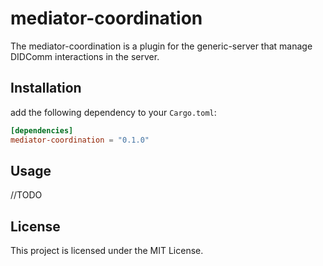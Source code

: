 # mediator-coordination

The mediator-coordination is a plugin for the generic-server that manage DIDComm interactions in the server.

## Installation

add the following dependency to your `Cargo.toml`:

```toml
[dependencies]
mediator-coordination = "0.1.0"
```

## Usage

//TODO

## License

This project is licensed under the MIT License.
